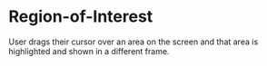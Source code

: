 # Region-of-Interest
User drags their cursor over an area on the screen and that area is highlighted and shown in a different frame.
